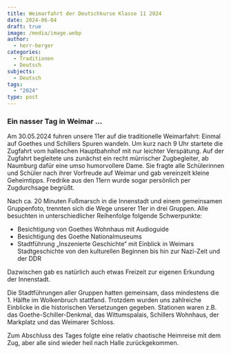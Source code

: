 ```yaml
---
title: Weimarfahrt der Deutschkurse Klasse 11 2024
date: 2024-06-04
draft: true
image: /media/image.webp
author:
  - herr-berger
categories:
  - Traditionen
  - Deutsch
subjects:
  - Deutsch
tags:
  - "2024"
type: post
---
```

### Ein nasser Tag in Weimar …

Am 30.05.2024 fuhren unsere 11er auf die traditionelle Weimarfahrt: Einmal auf Goethes und Schillers Spuren wandeln. Um kurz nach 9 Uhr startete die Zugfahrt vom halleschen Hauptbahnhof mit nur leichter Verspätung. Auf der Zugfahrt begleitete uns zunächst ein recht mürrischer Zugbegleiter, ab Naumburg dafür eine umso humorvollere Dame. Sie fragte alle Schülerinnen und Schüler nach ihrer Vorfreude auf Weimar und gab vereinzelt kleine Geheimtipps. Fredrike aus den 11ern wurde sogar persönlich per Zugdurchsage begrüßt.

Nach ca. 20 Minuten Fußmarsch in die Innenstadt und einem gemeinsamen Gruppenfoto, trennten sich die Wege unserer 11er in drei Gruppen. Alle besuchten in unterschiedlicher Reihenfolge folgende Schwerpunkte:

- Besichtigung von Goethes Wohnhaus mit Audioguide
- Besichtigung des Goethe Nationalmuseums
- Stadtführung „Inszenierte Geschichte“ mit Einblick in Weimars Stadtgeschichte von den kulturellen Beginnen bis hin zur Nazi-Zeit und der DDR

Dazwischen gab es natürlich auch etwas Freizeit zur eigenen Erkundung der Innenstadt. 

Die Stadtführungen aller Gruppen hatten gemeinsam, dass mindestens die 1. Hälfte im Wolkenbruch stattfand. Trotzdem wurden uns zahlreiche Einblicke in die historischen Versetzungen gegeben. Stationen waren z.B. das Goethe-Schiller-Denkmal, das Wittumspalais, Schillers Wohnhaus, der Markplatz und das Weimarer Schloss. 

Zum Abschluss des Tages folgte eine relativ chaotische Heimreise mit dem Zug, aber alle sind wieder heil nach Halle zurückgekommen. 
